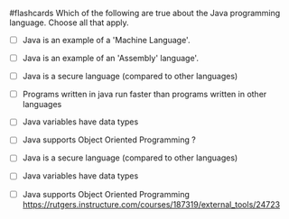#flashcards 
Which of the following are true about the Java programming language. Choose all that apply.
- [ ] Java is an example of a 'Machine Language'.
- [ ] Java is an example of an 'Assembly' language'.
- [ ] Java is a secure language (compared to other languages)
- [ ] Programs written in java run faster than programs written in other languages
- [ ] Java variables have data types
- [ ] Java supports Object Oriented Programming
?
- [ ] Java is a secure language (compared to other languages)
- [ ] Java variables have data types
- [ ] Java supports Object Oriented Programming
https://rutgers.instructure.com/courses/187319/external_tools/24723



